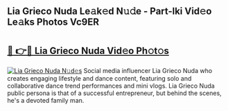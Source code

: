 ## Lia Grieco Nuda Le𝚊k𝚎d N𝚞𝚍e - Part-lki Vid𝚎o Le𝚊ks Photos Vc9ER

# <h2><a href="http://fbg5h5e.evod.top/?m=Lia+Grieco+Nuda">🔗 👉🔴 Lia Grieco Nuda Vid𝚎o Ph𝚘t𝚘s</a></h2>

[![Lia Grieco Nuda N𝚞d𝚎s](https://i.imgur.com/8V9OHl7.gif)](http://fbg5h5e.evod.top/?m=Lia+Grieco+Nuda)
Social media influencer Lia Grieco Nuda who creates engaging lifestyle and dance content, featuring solo and collaborative dance trend performances and mini vlogs. Lia Grieco Nuda public persona is that of a successful entrepreneur, but behind the scenes, he's a devoted family man. 
